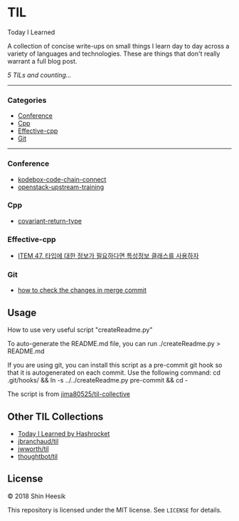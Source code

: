 # TIL

Today I Learned

A collection of concise write-ups on small things I learn day to day across a
variety of languages and technologies. These are things that don't really
warrant a full blog post.

_5 TILs and counting..._

---

### Categories

* [Conference](#conference)
* [Cpp](#cpp)
* [Effective-cpp](#effective-cpp)
* [Git](#git)

---

### Conference

- [kodebox-code-chain-connect](conference/kodebox-code-chain-connect.md)
- [openstack-upstream-training](conference/openstack-upstream-training.md)

### Cpp

- [covariant-return-type](cpp/covariant-return-types.md)

### Effective-cpp

- [ITEM 47. 타입에 대한 정보가 필요하다면 특성정보 클래스를 사용하자](effective-cpp/47.md)

### Git

- [how to check the changes in merge commit](git/merge-commit-changes.md)

## Usage

How to use very useful script "createReadme.py"

To auto-generate the README.md file, you can run
    ./createReadme.py > README.md

If you are using git, you can install this script as a pre-commit git hook so
that it is autogenerated on each commit.  Use the following command:
    cd .git/hooks/ && ln -s ../../createReadme.py pre-commit && cd -

The script is from [jima80525/til-collective](https://github.com/jima80525/til-collective)

## Other TIL Collections

* [Today I Learned by Hashrocket](https://til.hashrocket.com)
* [jbranchaud/til](https://github.com/jbranchaud/til)
* [jwworth/til](https://github.com/jwworth/til)
* [thoughtbot/til](https://github.com/thoughtbot/til)

## License

&copy; 2018 Shin Heesik

This repository is licensed under the MIT license. See `LICENSE` for
details.
